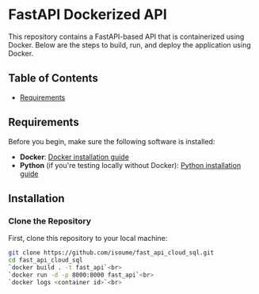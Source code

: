# FastAPI Dockerized API

This repository contains a FastAPI-based API that is containerized using Docker. Below are the steps to build, run, and deploy the application using Docker.

## Table of Contents

- [Requirements](#requirements)


## Requirements

Before you begin, make sure the following software is installed:

- **Docker**: [Docker installation guide](https://docs.docker.com/get-docker/)
- **Python** (if you're testing locally without Docker): [Python installation guide](https://www.python.org/downloads/)

## Installation

### Clone the Repository

First, clone this repository to your local machine:

```bash
git clone https://github.com/isoume/fast_api_cloud_sql.git
cd fast_api_cloud_sql
`docker build . -t fast_api`<br>
`docker run -d -p 8000:8000 fast_api`<br>
`docker logs <container id>`<br>